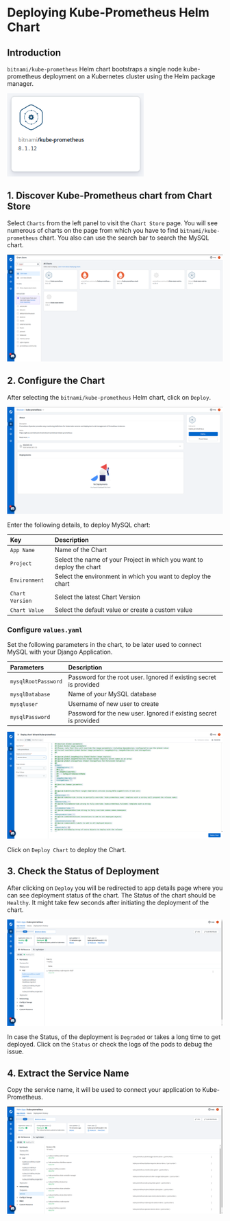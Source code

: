 # Deploying Kube-Prometheus Helm Chart

## Introduction

`bitnami/kube-prometheus` Helm chart bootstraps a single node kube-prometheus deployment on a Kubernetes cluster using the Helm package manager.

![](../../../images/deploy-chart/examples/kube-prometheus/kube-prometheus.png)

## 1. Discover Kube-Prometheus chart from Chart Store

Select `Charts` from the left panel to visit the `Chart Store` page. You will see numerous of charts on the page from which you have to find `bitnami/kube-prometheus` chart. You also can use the search bar to search the MySQL chart.

![](../../../images/deploy-chart/examples/kube-prometheus/kube-prometheussearch.png)

## 2. Configure the Chart

After selecting the `bitnami/kube-prometheus` Helm chart, click on `Deploy`.

![](../../../images/deploy-chart/examples/kube-prometheus/kube-prometheusdeploy.png)

Enter the following details, to deploy MySQL chart:

| Key | Description |
| :--- | :--- |
| `App Name` | Name of the Chart |
| `Project` | Select the name of your Project in which you want to deploy the chart |
| `Environment` | Select the environment in which you want to deploy the chart |
| `Chart Version` | Select the latest Chart Version |
| `Chart Value` | Select the default value or create a custom value |

### Configure `values.yaml`

Set the following parameters in the chart, to be later used to connect MySQL with your Django Application.

| Parameters | Description |
| :--- | :--- |
| `mysqlRootPassword` | Password for the root user. Ignored if existing secret is provided |
| `mysqlDatabase` | Name of your MySQL database |
| `mysqluser` | Username of new user to create |
| `mysqlPassword` | Password for the new user. Ignored if existing secret is provided |

![](../../../images/deploy-chart/examples/kube-prometheus/kube-prometheusyaml.png)

Click on `Deploy Chart` to deploy the Chart.

## 3. Check the Status of Deployment

After clicking on `Deploy` you will be redirected to app details page where you can see deployment status of the chart. The Status of the chart should be `Healthy`. It might take few seconds after initiating the deployment of the chart.

![](../../../images/deploy-chart/examples/kube-prometheus/kube-prometheusdeployed.png)

In case the Status, of the deployment is `Degraded` or takes a long time to get deployed.
Click on the `Status` or check the logs of the pods to debug the issue.

## 4. Extract the Service Name

Copy the service name, it will be used to connect your application to Kube-Prometheus.

![](../../../images/deploy-chart/examples/kube-prometheus/kube-prometheusservice.png)

